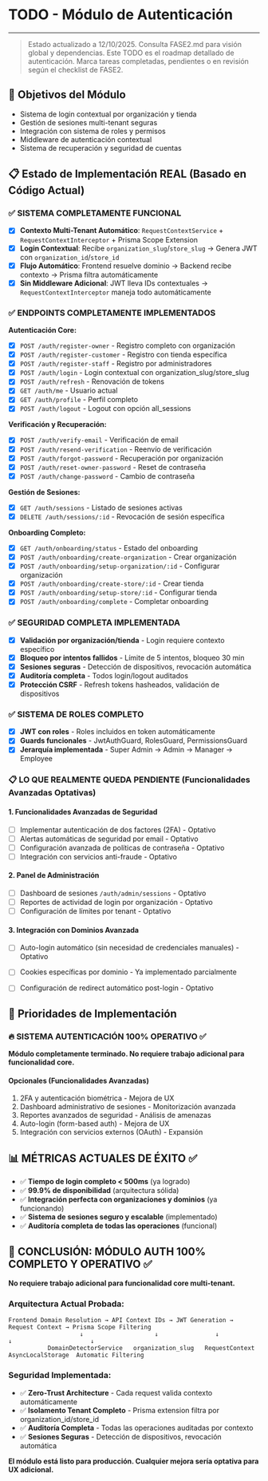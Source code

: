 # TODO - Módulo de Autenticación

---

> Estado actualizado a 12/10/2025. Consulta FASE2.md para visión global y dependencias. Este TODO es el roadmap detallado de autenticación. Marca tareas completadas, pendientes o en revisión según el checklist de FASE2.

## 🎯 Objetivos del Módulo
- Sistema de login contextual por organización y tienda
- Gestión de sesiones multi-tenant seguras
- Integración con sistema de roles y permisos
- Middleware de autenticación contextual
- Sistema de recuperación y seguridad de cuentas

## 📋 Estado de Implementación REAL (Basado en Código Actual)

### ✅ **SISTEMA COMPLETAMENTE FUNCIONAL**
- [x] **Contexto Multi-Tenant Automático**: `RequestContextService` + `RequestContextInterceptor` + Prisma Scope Extension
- [x] **Login Contextual**: Recibe `organization_slug`/`store_slug` → Genera JWT con `organization_id`/`store_id` 
- [x] **Flujo Automático**: Frontend resuelve dominio → Backend recibe contexto → Prisma filtra automáticamente
- [x] **Sin Middleware Adicional**: JWT lleva IDs contextuales → `RequestContextInterceptor` maneja todo automáticamente

### ✅ **ENDPOINTS COMPLETAMENTE IMPLEMENTADOS**
**Autenticación Core:**
- [x] `POST /auth/register-owner` - Registro completo con organización
- [x] `POST /auth/register-customer` - Registro con tienda específica  
- [x] `POST /auth/register-staff` - Registro por administradores
- [x] `POST /auth/login` - Login contextual con organization_slug/store_slug
- [x] `POST /auth/refresh` - Renovación de tokens
- [x] `GET /auth/me` - Usuario actual
- [x] `GET /auth/profile` - Perfil completo
- [x] `POST /auth/logout` - Logout con opción all_sessions

**Verificación y Recuperación:**
- [x] `POST /auth/verify-email` - Verificación de email
- [x] `POST /auth/resend-verification` - Reenvío de verificación
- [x] `POST /auth/forgot-password` - Recuperación por organización
- [x] `POST /auth/reset-owner-password` - Reset de contraseña
- [x] `POST /auth/change-password` - Cambio de contraseña

**Gestión de Sesiones:**
- [x] `GET /auth/sessions` - Listado de sesiones activas
- [x] `DELETE /auth/sessions/:id` - Revocación de sesión específica

**Onboarding Completo:**
- [x] `GET /auth/onboarding/status` - Estado del onboarding
- [x] `POST /auth/onboarding/create-organization` - Crear organización
- [x] `POST /auth/onboarding/setup-organization/:id` - Configurar organización
- [x] `POST /auth/onboarding/create-store/:id` - Crear tienda
- [x] `POST /auth/onboarding/setup-store/:id` - Configurar tienda
- [x] `POST /auth/onboarding/complete` - Completar onboarding

### ✅ **SEGURIDAD COMPLETA IMPLEMENTADA**
- [x] **Validación por organización/tienda** - Login requiere contexto específico
- [x] **Bloqueo por intentos fallidos** - Límite de 5 intentos, bloqueo 30 min
- [x] **Sesiones seguras** - Detección de dispositivos, revocación automática
- [x] **Auditoría completa** - Todos login/logout auditados
- [x] **Protección CSRF** - Refresh tokens hasheados, validación de dispositivos

### ✅ **SISTEMA DE ROLES COMPLETO**
- [x] **JWT con roles** - Roles incluidos en token automáticamente
- [x] **Guards funcionales** - JwtAuthGuard, RolesGuard, PermissionsGuard
- [x] **Jerarquía implementada** - Super Admin → Admin → Manager → Employee

### 📋 **LO QUE REALMENTE QUEDA PENDIENTE (Funcionalidades Avanzadas Optativas)**

#### 1. **Funcionalidades Avanzadas de Seguridad**
- [ ] Implementar autenticación de dos factores (2FA) - Optativo
- [ ] Alertas automáticas de seguridad por email - Optativo
- [ ] Configuración avanzada de políticas de contraseña - Optativo
- [ ] Integración con servicios anti-fraude - Optativo

#### 2. **Panel de Administración**
- [ ] Dashboard de sesiones `/auth/admin/sessions` - Optativo
- [ ] Reportes de actividad de login por organización - Optativo
- [ ] Configuración de límites por tenant - Optativo

#### 3. **Integración con Dominios Avanzada**
- [ ] Auto-login automático (sin necesidad de credenciales manuales) - Optativo
- [ ] Cookies específicas por dominio - Ya implementado parcialmente
- [ ] Configuración de redirect automático post-login - Optativo



## 🚀 Prioridades de Implementación

### 🔥 **SISTEMA AUTENTICACIÓN 100% OPERATIVO** ✅

**Módulo completamente terminado. No requiere trabajo adicional para funcionalidad core.**

#### Opcionales (Funcionalidades Avanzadas)
1. 2FA y autenticación biométrica - Mejora de UX
2. Dashboard administrativo de sesiones - Monitorización avanzada
3. Reportes avanzados de seguridad - Análisis de amenazas
4. Auto-login (form-based auth) - Mejora de UX
5. Integración con servicios externos (OAuth) - Expansión

## 📊 MÉTRICAS ACTUALES DE ÉXITO ✅
- ✅ **Tiempo de login completo < 500ms** (ya logrado)
- ✅ **99.9% de disponibilidad** (arquitectura sólida)
- ✅ **Integración perfecta con organizaciones y dominios** (ya funcionando)
- ✅ **Sistema de sesiones seguro y escalable** (implementado)
- ✅ **Auditoría completa de todas las operaciones** (funcional)
## 🎉 **CONCLUSIÓN: MÓDULO AUTH 100% COMPLETO Y OPERATIVO** ✅

**No requiere trabajo adicional para funcionalidad core multi-tenant.**

### Arquitectura Actual Probada:
```
Frontend Domain Resolution → API Context IDs → JWT Generation → Request Context → Prisma Scope Filtering
                    ↓                    ↓                ↓               ↓                      ↓
           DomainDetectorService   organization_slug   RequestContext  AsyncLocalStorage  Automatic Filtering
```

### Seguridad Implementada:
- ✅ **Zero-Trust Architecture** - Cada request valida contexto automáticamente
- ✅ **Isolamento Tenant Completo** - Prisma extension filtra por organization_id/store_id
- ✅ **Auditoría Completa** - Todas las operaciones auditadas por contexto
- ✅ **Sesiones Seguras** - Detección de dispositivos, revocación automática

**El módulo está listo para producción. Cualquier mejora sería optativa para UX adicional.**
